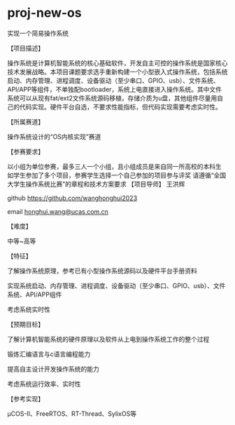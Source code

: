 # proj-new-os
实现一个简易操作系统

【项目描述】

操作系统是计算机智能系统的核心基础软件，开发自主可控的操作系统是国家核心技术发展战略。本项目课题要求选手重新构建一个小型嵌入式操作系统，包括系统启动、内存管理、进程调度、设备驱动（至少串口、GPIO、usb）、文件系统、API/APP等组件，不单独配bootloader，系统上电直接进入操作系统。其中文件系统可以从现有fat/ext2文件系统源码移植，存储介质为u盘，其他组件尽量用自己的代码实现。硬件平台自选，不要求性能指标，但代码实现需要考虑实时性。

【所属赛道】

操作系统设计的“OS内核实现”赛道

【参赛要求】

以小组为单位参赛，最多三人一个小组，且小组成员是来自同一所高校的本科生
如学生参加了多个项目，参赛学生选择一个自己参加的项目参与评奖
请遵循“全国大学生操作系统比赛”的章程和技术方案要求
【项目导师】
王洪辉

github https://github.com/wanghonghui2023

email honghui.wang@ucas.com.cn

【难度】

中等~高等

【特征】

了解操作系统原理，参考已有小型操作系统源码以及硬件平台手册资料

实现系统启动、内存管理、进程调度、设备驱动（至少串口、GPIO、usb）、文件系统、API/APP组件

考虑系统实时性

【预期目标】

了解计算机智能系统的硬件原理以及软件从上电到操作系统工作的整个过程

锻炼汇编语言与c语言编程能力

提高自主设计开发操作系统的能力

考虑系统运行效率、实时性

【参考实现】

μCOS-II、FreeRTOS、RT-Thread、SylixOS等
